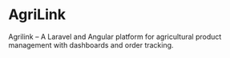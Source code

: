 # AgriLink
Agrilink – A Laravel and Angular platform for agricultural product management with dashboards and order tracking.

